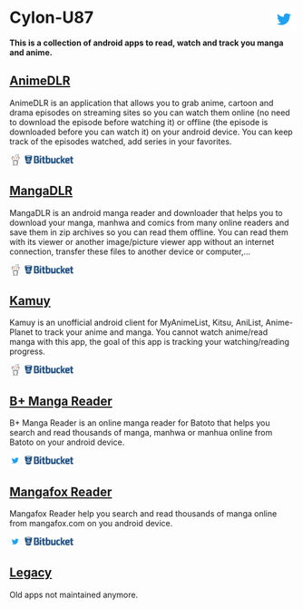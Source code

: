 # Cylon-U87 <a href="https://twitter.com/Panic_Soft"><img src="images/Twitter_Logo_Blue.png" alt="PanicSoft's twitter" title="PanicSoft's twitter" style="max-width:100%;" height="40" align="right"></a>
**This is a collection of android apps to read, watch and track you manga and anime.**

## [AnimeDLR](animedlr.md)
AnimeDLR is an application that allows you to grab anime, cartoon and drama episodes on streaming sites so you can watch them online (no need to download the episode before watching it) or offline (the episode is downloaded before you can watch it) on your android device. You can keep track of the episodes watched, add series in your favorites.

<a href="https://www.reddit.com/r/AnimeDLR/"><img src="images/reddit_alien.png" alt="AnimeDLR's subreddit" title="AnimeDLR's subreddit" style="max-width:100%;" height="20"></a>
<a href="https://bitbucket.org/cylonu87/animedlr/issues"><img src="images/bitbucket.png" alt="Bitbucket" title="Issues" style="max-width:100%;" height="20"></a>

## [MangaDLR](mangadlr.md)
MangaDLR is an android manga reader and downloader that helps you to download your manga, manhwa and comics from many online readers and save them in zip archives so you can read them offline. You can read them with its viewer or another image/picture viewer app without an internet connection, transfer these files to another device or computer,...

<a href="https://www.reddit.com/r/MangaDLR/"><img src="images/reddit_alien.png" alt="MangaDLR's subreddit" title="MangaDLR's subreddit" style="max-width:100%;" height="20"></a>
<a href="https://bitbucket.org/cylonu87/mangadlr/issues"><img src="images/bitbucket.png" alt="Bitbucket" title="Issues" style="max-width:100%;" height="20"></a>

## [Kamuy](kamuy.md)
Kamuy is an unofficial android client for MyAnimeList, Kitsu, AniList, Anime-Planet to track your anime and manga.
You cannot watch anime/read manga with this app, the goal of this app is tracking your watching/reading progress.

<a href="https://www.reddit.com/r/Kamuy/"><img src="images/reddit_alien.png" alt="Kamuy's subreddit" title="Kamuy's subreddit" style="max-width:100%;" height="20"></a>
<a href="https://bitbucket.org/cylonu87/kamuy/issues"><img src="images/bitbucket.png" alt="Bitbucket" title="Issues" style="max-width:100%;" height="20"></a>

## [B+ Manga Reader](bplusmangareader.md)
B+ Manga Reader is an online manga reader for Batoto that helps you search and read thousands of manga, manhwa or manhua online from Batoto on your android device.

<a href="https://twitter.com/Panic_Soft"><img src="images/Twitter_Logo_Blue.png" alt="PanicSoft's twitter" title="PanicSoft's twitter" style="max-width:100%;" height="20"></a>
<a href="https://bitbucket.org/cylonu87/b-manga-reader/issues"><img src="images/bitbucket.png" alt="Bitbucket" title="Issues" style="max-width:100%;" height="20"></a>

## [Mangafox Reader](mangafoxreader.md)
Mangafox Reader help you search and read thousands of manga online from mangafox.com on you android device.

<a href="https://twitter.com/Panic_Soft"><img src="images/Twitter_Logo_Blue.png" alt="PanicSoft's twitter" title="PanicSoft's twitter" style="max-width:100%;" height="20"></a>
<a href="https://bitbucket.org/cylonu87/mangafox-reader/issues"><img src="images/bitbucket.png" alt="Bitbucket" title="Issues" style="max-width:100%;" height="20"></a>

## [Legacy](legacy.md)
Old apps not maintained anymore.
